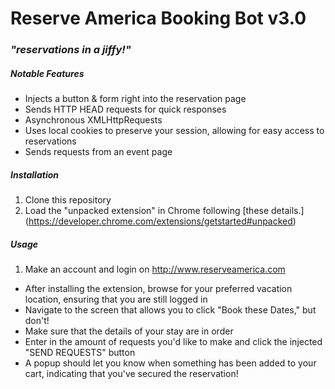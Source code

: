 # Reserve America Booking Bot v3.0
### *"reservations in a jiffy!"*

##### Notable Features
* Injects a button & form right into the reservation page
* Sends HTTP HEAD requests for quick responses
* Asynchronous XMLHttpRequests
* Uses local cookies to preserve your session, allowing for easy access to reservations
* Sends requests from an event page

##### Installation
1. Clone this repository
2. Load the "unpacked extension" in Chrome following [these details.] (https://developer.chrome.com/extensions/getstarted#unpacked)

##### Usage
1. Make an account and login on http://www.reserveamerica.com
* After installing the extension, browse for your preferred vacation location, ensuring that you are still logged in
* Navigate to the screen that allows you to click "Book these Dates," but don't!
* Make sure that the details of your stay are in order
* Enter in the amount of requests you'd like to make and click the injected "SEND REQUESTS" button
* A popup should let you know when something has been added to your cart, indicating that you've secured the reservation!
